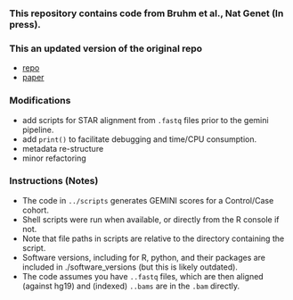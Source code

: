 ### This repository contains code from Bruhm et al., Nat Genet (In press).

### This an updated version of the original repo
*  [repo](https://github.com/cancer-genomics/gemini_wflow)
*  [paper](https://www.nature.com/articles/s41588-023-01446-3)


### Modifications
* add scripts for STAR alignment from `.fastq` files prior to the gemini pipeline.
* add `print()` to facilitate debugging and time/CPU consumption.
* metadata re-structure
* minor refactoring 


### Instructions (Notes)
* The code in `../scripts` generates GEMINI scores for a Control/Case cohort.
* Shell scripts were run when available, or directly from the R console if not.
* Note that file paths in scripts are relative to the directory containing the script.
* Software versions, including for R, python, and their packages are included in ./software_versions (but this is likely outdated).
* The code assumes you have `..fastq` files, which are then aligned (against hg19) and (indexed) `..bams` are in the `.bam` directly.
